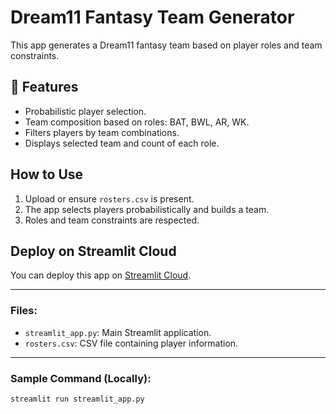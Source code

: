 # Dream11 Fantasy Team Generator

This app generates a Dream11 fantasy team based on player roles and team constraints.

## 🔧 Features

- Probabilistic player selection.
- Team composition based on roles: BAT, BWL, AR, WK.
- Filters players by team combinations.
- Displays selected team and count of each role.

## How to Use

1. Upload or ensure `rosters.csv` is present.
2. The app selects players probabilistically and builds a team.
3. Roles and team constraints are respected.

## Deploy on Streamlit Cloud

You can deploy this app on [Streamlit Cloud](https://streamlit.io/cloud).

---

### Files:
- `streamlit_app.py`: Main Streamlit application.
- `rosters.csv`: CSV file containing player information.

---

### Sample Command (Locally):

```bash
streamlit run streamlit_app.py
